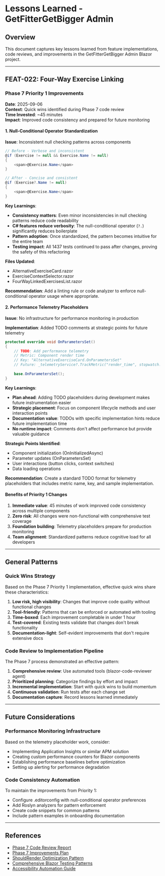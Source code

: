 # Lessons Learned - GetFitterGetBigger Admin

## Overview
This document captures key lessons learned from feature implementations, code reviews, and improvements in the GetFitterGetBigger Admin Blazor project.

---

## FEAT-022: Four-Way Exercise Linking

### Phase 7 Priority 1 Improvements

**Date**: 2025-09-06  
**Context**: Quick wins identified during Phase 7 code review  
**Time Invested**: ~45 minutes  
**Impact**: Improved code consistency and prepared for future monitoring

#### 1. Null-Conditional Operator Standardization

**Issue**: Inconsistent null checking patterns across components
```csharp
// Before - Verbose and inconsistent
@if (Exercise != null && Exercise.Name != null)
{
    <span>@Exercise.Name</span>
}

// After - Concise and consistent
@if (Exercise?.Name != null)
{
    <span>@Exercise.Name</span>
}
```

**Key Learnings**:
- **Consistency matters**: Even minor inconsistencies in null checking patterns reduce code readability
- **C# features reduce verbosity**: The null-conditional operator (`?.`) significantly reduces boilerplate
- **Pattern adoption**: Once standardized, the pattern becomes intuitive for the entire team
- **Testing impact**: All 1437 tests continued to pass after changes, proving the safety of this refactoring

**Files Updated**:
- AlternativeExerciseCard.razor
- ExerciseContextSelector.razor  
- FourWayLinkedExercisesList.razor

**Recommendation**: Add a linting rule or code analyzer to enforce null-conditional operator usage where appropriate.

#### 2. Performance Telemetry Placeholders

**Issue**: No infrastructure for performance monitoring in production

**Implementation**: Added TODO comments at strategic points for future telemetry
```csharp
protected override void OnParametersSet()
{
    // TODO: Add performance telemetry
    // Metric: Component render time
    // Key: "AlternativeExerciseCard.OnParametersSet"
    // Future: _telemetryService?.TrackMetric("render_time", stopwatch.ElapsedMilliseconds);
    
    base.OnParametersSet();
}
```

**Key Learnings**:
- **Plan ahead**: Adding TODO placeholders during development makes future instrumentation easier
- **Strategic placement**: Focus on component lifecycle methods and user interaction points
- **Documentation value**: TODOs with specific implementation hints reduce future implementation time
- **No runtime impact**: Comments don't affect performance but provide valuable guidance

**Strategic Points Identified**:
- Component initialization (OnInitializedAsync)
- Parameter updates (OnParametersSet)
- User interactions (button clicks, context switches)
- Data loading operations

**Recommendation**: Create a standard TODO format for telemetry placeholders that includes metric name, key, and sample implementation.

#### Benefits of Priority 1 Changes

1. **Immediate value**: 45 minutes of work improved code consistency across multiple components
2. **Zero risk**: All changes were non-functional with comprehensive test coverage
3. **Foundation building**: Telemetry placeholders prepare for production monitoring
4. **Team alignment**: Standardized patterns reduce cognitive load for all developers

---

## General Patterns

### Quick Wins Strategy

Based on the Phase 7 Priority 1 implementation, effective quick wins share these characteristics:

1. **Low risk, high visibility**: Changes that improve code quality without functional changes
2. **Tool-friendly**: Patterns that can be enforced or automated with tooling
3. **Time-boxed**: Each improvement completable in under 1 hour
4. **Test-covered**: Existing tests validate that changes don't break functionality
5. **Documentation-light**: Self-evident improvements that don't require extensive docs

### Code Review to Implementation Pipeline

The Phase 7 process demonstrated an effective pattern:

1. **Comprehensive review**: Use automated tools (blazor-code-reviewer agent)
2. **Prioritized planning**: Categorize findings by effort and impact
3. **Incremental implementation**: Start with quick wins to build momentum
4. **Continuous validation**: Run tests after each change set
5. **Documentation capture**: Record lessons learned immediately

---

## Future Considerations

### Performance Monitoring Infrastructure

Based on the telemetry placeholder work, consider:
- Implementing Application Insights or similar APM solution
- Creating custom performance counters for Blazor components
- Establishing performance baselines before optimization
- Setting up alerting for performance degradation

### Code Consistency Automation

To maintain the improvements from Priority 1:
- Configure .editorconfig with null-conditional operator preferences
- Add Roslyn analyzers for pattern enforcement
- Create code snippets for common patterns
- Include pattern examples in onboarding documentation

---

## References

- [Phase 7 Code Review Report](features/2-IN_PROGRESS/FEAT-022-four-way-linking/code-reviews/Phase_7_Testing/code-review-approved-with-notes.md)
- [Phase 7 Improvements Plan](temp/phase7-improvements-plan.md)
- [ShouldRender Optimization Pattern](patterns/blazor-shouldrender-optimization-pattern.md)
- [Comprehensive Blazor Testing Patterns](patterns/comprehensive-blazor-testing-patterns.md)
- [Accessibility Automation Guide](guides/accessibility-automation-guide.md)